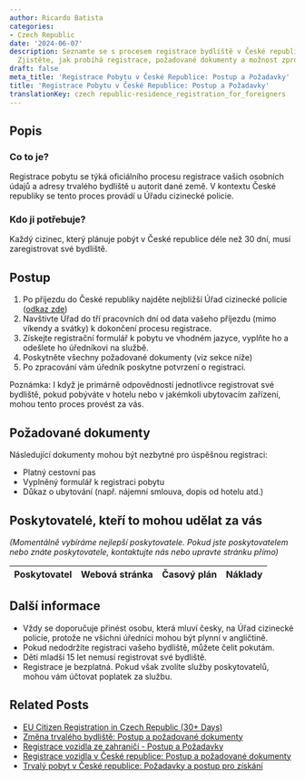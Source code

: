 ```yaml
---
author: Ricardo Batista
categories:
- Czech Republic
date: '2024-06-07'
description: Seznamte se s procesem registrace bydliště v České republice pro cizince.
  Zjistěte, jak probíhá registrace, požadované dokumenty a možnost zprostředkovatelů.
draft: false
meta_title: 'Registrace Pobytu v České Republice: Postup a Požadavky'
title: 'Registrace Pobytu v České Republice: Postup a Požadavky'
translationKey: czech republic-residence_registration_for_foreigners
---
```



## Popis
### Co to je?
Registrace pobytu se týká oficiálního procesu registrace vašich osobních údajů a adresy trvalého bydliště u autorit dané země. V kontextu České republiky se tento proces provádí u Úřadu cizinecké policie.

### Kdo ji potřebuje?
Každý cizinec, který plánuje pobýt v České republice déle než 30 dní, musí zaregistrovat své bydliště.

## Postup

1. Po příjezdu do České republiky najděte nejbližší Úřad cizinecké policie ([odkaz zde](https://www.mvcr.cz/mvcren/article/contacts-foreign-police.aspx))
2. Navštivte Úřad do tří pracovních dní od data vašeho příjezdu (mimo víkendy a svátky) k dokončení procesu registrace.
3. Získejte registrační formulář k pobytu ve vhodném jazyce, vyplňte ho a odešlete ho úředníkovi na službě.
4. Poskytněte všechny požadované dokumenty (viz sekce níže)
5. Po zpracování vám úředník poskytne potvrzení o registraci.

Poznámka: I když je primárně odpovědností jednotlivce registrovat své bydliště, pokud pobýváte v hotelu nebo v jakémkoli ubytovacím zařízení, mohou tento proces provést za vás.

## Požadované dokumenty
Následující dokumenty mohou být nezbytné pro úspěšnou registraci:

- Platný cestovní pas
- Vyplněný formulář k registraci pobytu
- Důkaz o ubytování (např. nájemní smlouva, dopis od hotelu atd.)

## Poskytovatelé, kteří to mohou udělat za vás

_(Momentálně vybíráme nejlepší poskytovatele. Pokud jste poskytovatelem nebo znáte poskytovatele, kontaktujte nás nebo upravte stránku přímo)_

| Poskytovatel    |     Webová stránka  |     Časový plán   |      Náklady    |
| :-------------: | :-------------: |  :-------------: | :-------------: |


## Další informace
- Vždy se doporučuje přinést osobu, která mluví česky, na Úřad cizinecké policie, protože ne všichni úředníci mohou být plynní v angličtině.
- Pokud nedodržíte registraci vašeho bydliště, můžete čelit pokutám.
- Děti mladší 15 let nemusí registrovat své bydliště.
- Registrace je bezplatná. Pokud však zvolíte služby poskytovatelů, mohou vám účtovat poplatek za službu.


## Related Posts

- [EU Citizen Registration in Czech Republic (30+ Days)](https://tramitit.com/cs/guides/czech-republic/registrace_k_pobytu_obcanu_eu/)
- [Změna trvalého bydliště: Postup a požadované dokumenty](https://tramitit.com/cs/guides/czech-republic/zmena_trvaleho_bydliste/)
- [Registrace vozidla ze zahraničí - Postup a Požadavky](https://tramitit.com/cs/guides/czech-republic/registrace_vozidla_dovezeneho_ze_zahranici/)
- [Registrace vozidla v České republice: Postup a požadované dokumenty](https://tramitit.com/cs/guides/czech-republic/registrace_automobilu/)
- [Trvalý pobyt v České republice: Požadavky a postup pro získání](https://tramitit.com/cs/guides/czech-republic/zadost_o_povoleni_k_trvalemu_pobytu/)